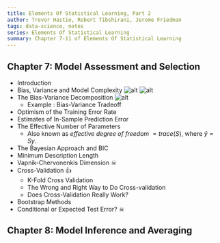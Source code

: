 ```yaml
---
title: Elements Of Statistical Learning, Part 2
author: Trevor Hastie, Robert Tibshirani, Jerome Friedman 
tags: data-science, notes
series: Elements Of Statistical Learning
summary: Chapter 7-11 of Elements Of Statistical Learning
---
```


## Chapter 7: Model Assessment and Selection
- Introduction
- Bias, Variance and Model Complexity
![alt](/images/esl/7_bias_var.png)
![alt](/images/esl/7_cross_val.png)
- The Bias-Variance Decomposition
![alt](/images/esl/7_bias_var_trade.png)
    - Example : Bias-Variance Tradeoff
- Optimism of the Training Error Rate
- Estimates of In-Sample Prediction Error
- The Effective Number of Parameters
    - Also known as *effective degree of freedom* $= trace(S)$, where $\hat y=Sy$. 
- The Bayesian Approach and BIC
- Minimum Description Length
- Vapnik-Chervonenkis Dimension ☠ 
- Cross-Validation 👍  
    - K-Fold Cross Validation
    - The Wrong and Right Way to Do Cross-validation
    - Does Cross-Validation Really Work?
- Bootstrap Methods
- Conditional or Expected Test Error? ☠ 

## Chapter 8: Model Inference and Averaging
